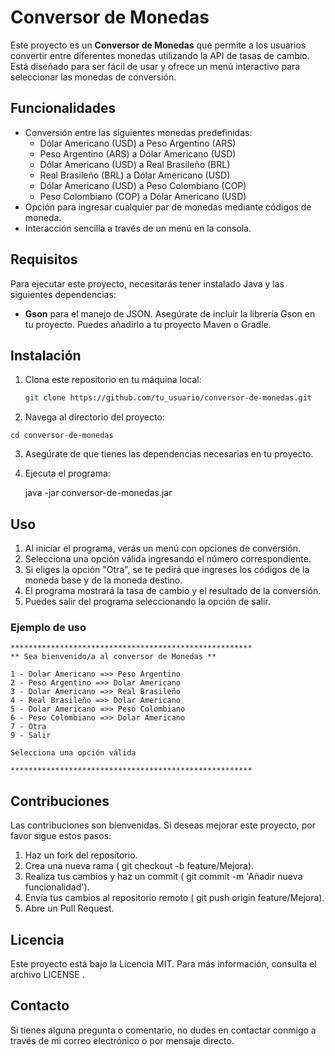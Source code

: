 # Conversor de Monedas

Este proyecto es un **Conversor de Monedas** que permite a los usuarios convertir entre diferentes monedas utilizando la API de tasas de cambio. Está diseñado para ser fácil de usar y ofrece un menú interactivo para seleccionar las monedas de conversión.

## Funcionalidades

- Conversión entre las siguientes monedas predefinidas:
    - Dólar Americano (USD) a Peso Argentino (ARS)
    - Peso Argentino (ARS) a Dólar Americano (USD)
    - Dólar Americano (USD) a Real Brasileño (BRL)
    - Real Brasileño (BRL) a Dólar Americano (USD)
    - Dólar Americano (USD) a Peso Colombiano (COP)
    - Peso Colombiano (COP) a Dólar Americano (USD)
- Opción para ingresar cualquier par de monedas mediante códigos de moneda.
- Interacción sencilla a través de un menú en la consola.

## Requisitos

Para ejecutar este proyecto, necesitarás tener instalado Java y las siguientes dependencias:

- **Gson** para el manejo de JSON. Asegúrate de incluir la librería Gson en tu proyecto. Puedes añadirlo a tu proyecto Maven o Gradle.

## Instalación

1. Clona este repositorio en tu máquina local:
   ```bash
   git clone https://github.com/tu_usuario/conversor-de-monedas.git
    ```
   

2.  Navega al directorio del proyecto:

   
```
cd conversor-de-monedas
```

3. Asegúrate de que tienes las dependencias necesarias en tu proyecto.

4. Ejecuta el programa:



    java -jar conversor-de-monedas.jar

## Uso

1. Al iniciar el programa, verás un menú con opciones de conversión.
2. Selecciona una opción válida ingresando el número correspondiente.
3. Si eliges la opción "Otra", se te pedirá que ingreses los códigos de la moneda base y de la moneda destino.
4. El programa mostrará la tasa de cambio y el resultado de la conversión.
5. Puedes salir del programa seleccionando la opción de salir. 

### Ejemplo de uso



    ******************************************************
    ** Sea bienvenido/a al conversor de Monedas **

    1 - Dolar Americano =>> Peso Argentino
    2 - Peso Argentino =>> Dolar Americano
    3 - Dolar Americano =>> Real Brasileño
    4 - Real Brasileño =>> Dolar Americano
    5 - Dolar Americano =>> Peso Colombiano
    6 - Peso Colombiano =>> Dolar Americano
    7 - Otra
    9 - Salir

    Selecciona una opción válida

    ******************************************************

## Contribuciones

Las contribuciones son bienvenidas. Si deseas mejorar este proyecto, por favor sigue estos pasos:

1. Haz un fork del repositorio.
2. Crea una nueva rama ( git checkout -b feature/Mejora).
3. Realiza tus cambios y haz un commit ( git commit -m 'Añadir nueva funcionalidad').
4. Envía tus cambios al repositorio remoto ( git push origin feature/Mejora).
5. Abre un Pull Request. 

## Licencia

Este proyecto está bajo la Licencia MIT. Para más información, consulta el archivo LICENSE .

## Contacto

Si tienes alguna pregunta o comentario, no dudes en contactar conmigo a través de mi correo electrónico o por mensaje 
directo. 
